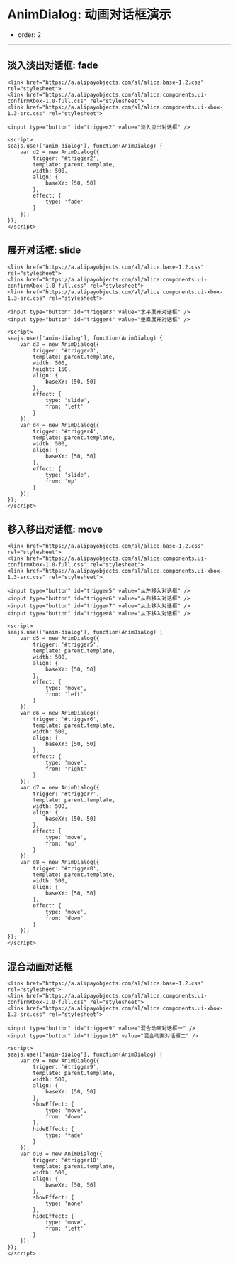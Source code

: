 # AnimDialog: 动画对话框演示

- order: 2

---

<script>
window.template =  
    '<div class="ui-xbox">\
        <div class="ui-xbox-action"><a href="javascript:;" class="ui-xbox-close" data-role="close" title="关闭">×</a></div>\
        <div class="ui-xbox-content">\
            <div class="ui-confirmXbox">\
                <div class="ui-confirmXbox-title sl-linear-light" data-role="head"><h2 data-role="title">我是标题</h2></div>\
                <div class="ui-confirmXbox-container">\
                    <div class="ui-confirmXbox-content" data-role="content">我是内容</div>\
                    <div class="ui-confirmXbox-foot" data-role="foot">\
                        <div class="ui-button ui-button-sorange ui-confirmXbox-confirm" data-role="confirm">\
                            <a href="javascript:;" class="ui-button-text">确定</a>\
                        </div>\
                        <div class="ui-button ui-button-swhite ui-confirmXbox-cancel" data-role="cancel">\
                            <a href="javascript:;" class="ui-button-text">取消</a>\
                        </div>\
                    </div>\
                </div>\
            </div>\
        </div>\
    </div>';
</script>

## 淡入淡出对话框: fade

````iframe:250
<link href="https://a.alipayobjects.com/al/alice.base-1.2.css" rel="stylesheet">
<link href="https://a.alipayobjects.com/al/alice.components.ui-confirmXbox-1.0-full.css" rel="stylesheet">
<link href="https://a.alipayobjects.com/al/alice.components.ui-xbox-1.3-src.css" rel="stylesheet">

<input type="button" id="trigger2" value="淡入淡出对话框" />

<script>
seajs.use(['anim-dialog'], function(AnimDialog) {
    var d2 = new AnimDialog({
        trigger: '#trigger2',
        template: parent.template,
        width: 500,
        align: {
            baseXY: [50, 50]
        },
        effect: {
            type: 'fade'
        }
    });
});
</script>
````

## 展开对话框: slide

````iframe:250
<link href="https://a.alipayobjects.com/al/alice.base-1.2.css" rel="stylesheet">
<link href="https://a.alipayobjects.com/al/alice.components.ui-confirmXbox-1.0-full.css" rel="stylesheet">
<link href="https://a.alipayobjects.com/al/alice.components.ui-xbox-1.3-src.css" rel="stylesheet">

<input type="button" id="trigger3" value="水平展开对话框" />
<input type="button" id="trigger4" value="垂直展开对话框" />    

<script>
seajs.use(['anim-dialog'], function(AnimDialog) {
    var d3 = new AnimDialog({
        trigger: '#trigger3',
        template: parent.template,
        width: 500,
        height: 150,
        align: {
            baseXY: [50, 50]
        },
        effect: {
            type: 'slide',
            from: 'left'
        }
    });
    var d4 = new AnimDialog({
        trigger: '#trigger4',
        template: parent.template,
        width: 500,
        align: {
            baseXY: [50, 50]
        },
        effect: {
            type: 'slide',
            from: 'up'
        }
    });
});
</script>
````

## 移入移出对话框: move

````iframe:250
<link href="https://a.alipayobjects.com/al/alice.base-1.2.css" rel="stylesheet">
<link href="https://a.alipayobjects.com/al/alice.components.ui-confirmXbox-1.0-full.css" rel="stylesheet">
<link href="https://a.alipayobjects.com/al/alice.components.ui-xbox-1.3-src.css" rel="stylesheet">

<input type="button" id="trigger5" value="从左移入对话框" />
<input type="button" id="trigger6" value="从右移入对话框" />
<input type="button" id="trigger7" value="从上移入对话框" />
<input type="button" id="trigger8" value="从下移入对话框" />

<script>
seajs.use(['anim-dialog'], function(AnimDialog) {
    var d5 = new AnimDialog({
        trigger: '#trigger5',
        template: parent.template,
        width: 500,
        align: {
            baseXY: [50, 50]
        },
        effect: {
            type: 'move',
            from: 'left'
        }
    });
    var d6 = new AnimDialog({
        trigger: '#trigger6',
        template: parent.template,
        width: 500,
        align: {
            baseXY: [50, 50]
        },
        effect: {
            type: 'move',
            from: 'right'
        }
    });
    var d7 = new AnimDialog({
        trigger: '#trigger7',
        template: parent.template,
        width: 500,
        align: {
            baseXY: [50, 50]
        },
        effect: {
            type: 'move',
            from: 'up'
        }
    });
    var d8 = new AnimDialog({
        trigger: '#trigger8',
        template: parent.template,
        width: 500,
        align: {
            baseXY: [50, 50]
        },
        effect: {
            type: 'move',
            from: 'down'
        }
    });
});
</script>
````

## 混合动画对话框

````iframe:250
<link href="https://a.alipayobjects.com/al/alice.base-1.2.css" rel="stylesheet">
<link href="https://a.alipayobjects.com/al/alice.components.ui-confirmXbox-1.0-full.css" rel="stylesheet">
<link href="https://a.alipayobjects.com/al/alice.components.ui-xbox-1.3-src.css" rel="stylesheet">

<input type="button" id="trigger9" value="混合动画对话框一" />
<input type="button" id="trigger10" value="混合动画对话框二" />

<script>
seajs.use(['anim-dialog'], function(AnimDialog) {
    var d9 = new AnimDialog({
        trigger: '#trigger9',
        template: parent.template,
        width: 500,
        align: {
            baseXY: [50, 50]
        },
        showEffect: {
            type: 'move',
            from: 'down'
        },
        hideEffect: {
            type: 'fade'
        }
    });
    var d10 = new AnimDialog({
        trigger: '#trigger10',
        template: parent.template,
        width: 500,
        align: {
            baseXY: [50, 50]
        },
        showEffect: {
            type: 'none'
        },
        hideEffect: {
            type: 'move',
            from: 'left'
        }
    });
});
</script>
````

